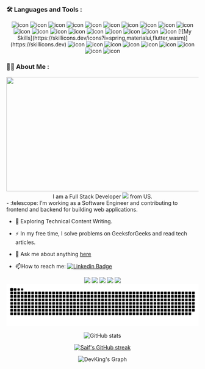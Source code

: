 ### :hammer_and_wrench: Languages and Tools :
<div align="center">
 <img src="https://techstack-generator.vercel.app/java-icon.svg" alt="icon" width="50" height="50" />
  <img src="https://techstack-generator.vercel.app/python-icon.svg" alt="icon" width="50" height="50" />
  <img src="https://techstack-generator.vercel.app/ts-icon.svg" alt="icon" width="50" height="50" />
  <img src="https://techstack-generator.vercel.app/js-icon.svg" alt="icon"width="50" height="50" />
  <img src="https://techstack-generator.vercel.app/react-icon.svg" alt="icon" width="50" height="50" />
 <img src="https://techstack-generator.vercel.app/mysql-icon.svg" alt="icon" width="50" height="50" />
 <img src="https://techstack-generator.vercel.app/java-icon.svg" alt="icon" width="50" height="50" />
 <img src="https://techstack-generator.vercel.app/cpp-icon.svg" alt="icon" width="50" height="50" />
 <img src="https://techstack-generator.vercel.app/csharp-icon.svg" alt="icon" width="50" height="50" />
 <img src="https://techstack-generator.vercel.app/django-icon.svg" alt="icon" width="50" height="50" />
 <img src="https://techstack-generator.vercel.app/docker-icon.svg" alt="icon" width="50" height="50" />
 <img src="https://techstack-generator.vercel.app/graphql-icon.svg" alt="icon" width="50" height="50" />
 <img src="https://techstack-generator.vercel.app/jest-icon.svg" alt="icon" width="50" height="50" />
 <img src="https://techstack-generator.vercel.app/kubernetes-icon.svg" alt="icon" width="50" height="50" />
 <img src="https://techstack-generator.vercel.app/nginx-icon.svg" alt="icon" width="50" height="50" />
 <img src="https://techstack-generator.vercel.app/prettier-icon.svg" alt="icon" width="50" height="50" />
 <img src="https://techstack-generator.vercel.app/restapi-icon.svg" alt="icon" width="50" height="50" />
 <img src="https://techstack-generator.vercel.app/sass-icon.svg" alt="icon" width="50" height="50" />
 <img src="https://techstack-generator.vercel.app/webpack-icon.svg" alt="icon" width="50" height="50" />
 [![My Skills](https://skillicons.dev/icons?i=spring,materialui,flutter,wasm)](https://skillicons.dev)
 <img src="https://techstack-generator.vercel.app/spring-icon.svg" alt="icon" width="50" height="50" />
 <img src="https://techstack-generator.vercel.app/materialui-icon.svg" alt="icon" width="50" height="50" />
 <img src="https://techstack-generator.vercel.app/flutter-icon.svg" alt="icon" width="50" height="50" />
 <img src="https://techstack-generator.vercel.app/redux-icon.svg" alt="icon" width="50" height="50" />
 <img src="https://techstack-generator.vercel.app/css3-icon.svg" alt="icon" width="50" height="50" />
 <img src="https://techstack-generator.vercel.app/html5-icon.svg" alt="icon" width="50" height="50" />
 <img src="https://techstack-generator.vercel.app/firebase-icon.svg" alt="icon" width="50" height="50" />
 <img src="https://techstack-generator.vercel.app/amazonwebservices-icon.svg" alt="icon" width="50" height="50" />
 <img src="https://techstack-generator.vercel.app/git-icon.svg" alt="icon" width="50" height="50" />
</div>

### :woman_technologist: About Me :
<div align="center">
  <img src="https://media.giphy.com/media/dWesBcTLavkZuG35MI/giphy.gif" width="600" height="300"/>
</div>
<div align="center">
  I am a Full Stack Developer <img src="https://media.giphy.com/media/WUlplcMpOCEmTGBtBW/giphy.gif" width="30"> from US.
</div>
- :telescope: I’m working as a Software Engineer and contributing to frontend and backend for building web applications.

- :seedling: Exploring Technical Content Writing.

- :zap: In my free time, I solve problems on GeeksforGeeks and read tech articles.
  
- 💬 Ask me about anything [here](https://github.com/Devking472/Devking472/issues)

- :mailbox:How to reach me: [![Linkedin Badge](https://img.shields.io/badge/-kakbar-blue?style=flat&logo=Linkedin&logoColor=white)](your-linkedin-url)

<div align="center">

  ![](http://github-profile-summary-cards.vercel.app/api/cards/profile-details?username=DevKing472&theme=solarized)
  ![](http://github-profile-summary-cards.vercel.app/api/cards/repos-per-language?username=DevKing472&theme=solarized)
  ![](http://github-profile-summary-cards.vercel.app/api/cards/most-commit-language?username=DevKing472&theme=solarized)
  ![](http://github-profile-summary-cards.vercel.app/api/cards/stats?username=vn7n24fzkq&theme=solarized&)
  ![](http://github-profile-summary-cards.vercel.app/api/cards/productive-time?username=vn7n24fzkq&theme=solarized&utcOffset=8)
  <picture>
  <source
    media="(prefers-color-scheme: dark)"
    srcset="https://raw.githubusercontent.com/platane/snk/output/github-contribution-grid-snake-dark.svg"
  />
  <source
    media="(prefers-color-scheme: light)"
    srcset="https://raw.githubusercontent.com/platane/snk/output/github-contribution-grid-snake.svg"
  />
  <img
    alt="github contribution grid snake animation"
    src="https://raw.githubusercontent.com/platane/snk/output/github-contribution-grid-snake.svg"
  />
</picture>
  <div>

  ![GitHub stats](https://github-readme-stats.vercel.app/api?username=DevKing472&show_icons=true&theme=transparent)
  <p align="center">
    <a href="https://github.com/DevKing472">
      <img src="https://github-readme-streak-stats.herokuapp.com/?user=DevKing472&theme=radical&border=7F3FBF&background=0D1117" alt="Saif's GitHub streak"/>
    </a>
  </p>
  </div>

  ![DevKing's Graph](https://github-readme-activity-graph.vercel.app/graph?username=DevKing472&custom_title=DevKing472's%20GitHub%20Activity%20Graph&bg_color=0D1117&color=7F3FBF&line=7F3FBF&point=7F3FBF&area_color=FFFFFF&title_color=FFFFFF&area=true)
  
</div>
